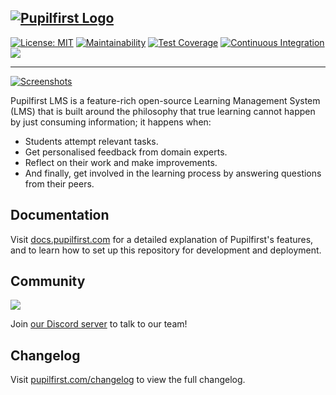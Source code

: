 ## [![Pupilfirst Logo](https://public-assets.sv.co/random/201908/pupilfirst-logo-300px.png "Pupilfirst Logo")](https://www.pupilfirst.com)

[![License: MIT](https://img.shields.io/badge/license-MIT-informational)](https://github.com/pupilfirst/pupilfirst/blob/master/LICENSE)
[![Maintainability](https://api.codeclimate.com/v1/badges/5a4e81245df6ef5b946b/maintainability)](https://codeclimate.com/github/pupilfirst/pupilfirst/maintainability)
[![Test Coverage](https://api.codeclimate.com/v1/badges/5a4e81245df6ef5b946b/test_coverage)](https://codeclimate.com/github/pupilfirst/pupilfirst/test_coverage)
[![Continuous Integration](https://github.com/pupilfirst/pupilfirst/workflows/Continuous%20Integration/badge.svg?branch=master)](https://github.com/pupilfirst/pupilfirst/actions?query=workflow%3A%22Continuous+Integration%22)
[![](https://dcbadge.vercel.app/api/server/Sh67Tca?style=flat)](https://discord.gg/Sh67Tca)

---

[![Screenshots](https://public-assets.sv.co/random/201909/pupilfirst-screenshots.png)](https://www.pupilfirst.com)

Pupilfirst LMS is a feature-rich open-source Learning Management System (LMS) that is built around the philosophy that
true learning cannot happen by just consuming information; it happens when:

- Students attempt relevant tasks.
- Get personalised feedback from domain experts.
- Reflect on their work and make improvements.
- And finally, get involved in the learning process by answering questions from their peers.

## Documentation

Visit [docs.pupilfirst.com](https://docs.pupilfirst.com) for a detailed explanation of Pupilfirst's features, and to learn how to set up this repository for development and deployment.

## Community

[![](https://dcbadge.vercel.app/api/server/Sh67Tca?theme=discord-inverted)](https://discord.gg/Sh67Tca)

Join [our Discord server](https://discord.gg/Sh67Tca) to talk to our team!

## Changelog

Visit [pupilfirst.com/changelog](https://www.pupilfirst.com/changelog) to view the full changelog.
